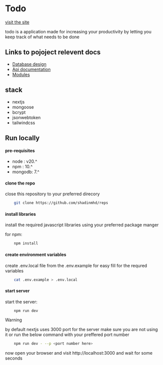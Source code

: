 # Todo

[visit the site](https://todo.shadinmhd.in)

todo is a application made for increasing your productivity by letting you keep track of what needs to be done

## Links to pojoject relevent docs
- [Database design](https://dbdiagram.io/d/Reps-66530544f84ecd1d2228bd72)
- [Api documentation](/APIDOCS.md)
- [Modules](/MODULES.md)

## stack

- nextjs
- mongoose
- bcrypt
- jsonwebtoken
- tailwindcss


## Run locally

#### pre-requisites

- node : v20.^
- npm : 10.^
- mongodb: 7.^

#### clone the repo

close this repository to your preferred direcory

```bash
    git clone https://github.com/shadinmhd/reps
```

#### install libraries

install the required javascript libraries using your preferred package manger 

for npm:
```bash
    npm install 
```

#### create environment variables

create .env.local file from the .env.example for easy fill for the requred variables

```bash
    cat .env.example > .env.local
```

#### start server

start the server:
```bash
    npm run dev
```

>[!WARNING]
> by default nextjs uses 3000 port for the server make sure you are not using it or run the below command with your preffered port number

```bash
    npm run dev - --p <port number here>
```

now open your browser and visit http://localhost:3000 and wait for some seconds

